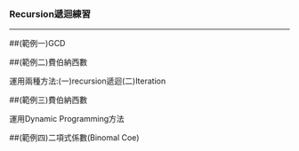### Recursion遞迴練習
-----------------
##(範例一)GCD


##(範例二)費伯納西數

運用兩種方法:(一)recursion遞迴(二)Iteration

##(範例三)費伯納西數 

運用Dynamic Programming方法

##(範例四)二項式係數(Binomal Coe)

